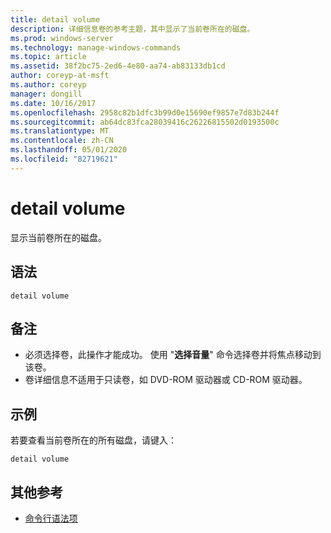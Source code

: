 ```yaml
---
title: detail volume
description: 详细信息卷的参考主题，其中显示了当前卷所在的磁盘。
ms.prod: windows-server
ms.technology: manage-windows-commands
ms.topic: article
ms.assetid: 38f2bc75-2ed6-4e80-aa74-ab83133db1cd
author: coreyp-at-msft
ms.author: coreyp
manager: dongill
ms.date: 10/16/2017
ms.openlocfilehash: 2958c82b1dfc3b99d0e15690ef9857e7d83b244f
ms.sourcegitcommit: ab64dc83fca28039416c26226815502d0193500c
ms.translationtype: MT
ms.contentlocale: zh-CN
ms.lasthandoff: 05/01/2020
ms.locfileid: "82719621"
---
```

# <a name="detail-volume"></a>detail volume

显示当前卷所在的磁盘。

## <a name="syntax"></a>语法

```
detail volume
```

## <a name="remarks"></a>备注

-   必须选择卷，此操作才能成功。 使用 "**选择音量**" 命令选择卷并将焦点移动到该卷。
-   卷详细信息不适用于只读卷，如 DVD-ROM 驱动器或 CD-ROM 驱动器。

## <a name="examples"></a>示例

若要查看当前卷所在的所有磁盘，请键入：
```
detail volume
```

## <a name="additional-references"></a>其他参考

- [命令行语法项](command-line-syntax-key.md)

